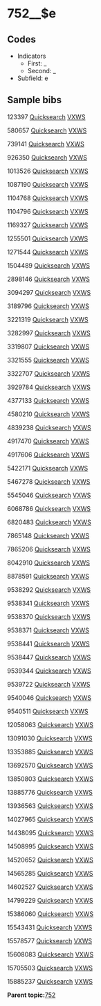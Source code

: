 # 752\_\_$e

## Codes

-   Indicators
    -   First: \_
    -   Second: \_
-   Subfield: e

## Sample bibs

123397 [Quicksearch](https://search.library.yale.edu/catalog/123397) [VXWS](http://prodorbis.library.yale.edu:7014/vxws/GetHoldingsService?bibId=123397)

580657 [Quicksearch](https://search.library.yale.edu/catalog/580657) [VXWS](http://prodorbis.library.yale.edu:7014/vxws/GetHoldingsService?bibId=580657)

739141 [Quicksearch](https://search.library.yale.edu/catalog/739141) [VXWS](http://prodorbis.library.yale.edu:7014/vxws/GetHoldingsService?bibId=739141)

926350 [Quicksearch](https://search.library.yale.edu/catalog/926350) [VXWS](http://prodorbis.library.yale.edu:7014/vxws/GetHoldingsService?bibId=926350)

1013526 [Quicksearch](https://search.library.yale.edu/catalog/1013526) [VXWS](http://prodorbis.library.yale.edu:7014/vxws/GetHoldingsService?bibId=1013526)

1087190 [Quicksearch](https://search.library.yale.edu/catalog/1087190) [VXWS](http://prodorbis.library.yale.edu:7014/vxws/GetHoldingsService?bibId=1087190)

1104768 [Quicksearch](https://search.library.yale.edu/catalog/1104768) [VXWS](http://prodorbis.library.yale.edu:7014/vxws/GetHoldingsService?bibId=1104768)

1104796 [Quicksearch](https://search.library.yale.edu/catalog/1104796) [VXWS](http://prodorbis.library.yale.edu:7014/vxws/GetHoldingsService?bibId=1104796)

1169327 [Quicksearch](https://search.library.yale.edu/catalog/1169327) [VXWS](http://prodorbis.library.yale.edu:7014/vxws/GetHoldingsService?bibId=1169327)

1255501 [Quicksearch](https://search.library.yale.edu/catalog/1255501) [VXWS](http://prodorbis.library.yale.edu:7014/vxws/GetHoldingsService?bibId=1255501)

1271544 [Quicksearch](https://search.library.yale.edu/catalog/1271544) [VXWS](http://prodorbis.library.yale.edu:7014/vxws/GetHoldingsService?bibId=1271544)

1504489 [Quicksearch](https://search.library.yale.edu/catalog/1504489) [VXWS](http://prodorbis.library.yale.edu:7014/vxws/GetHoldingsService?bibId=1504489)

2898146 [Quicksearch](https://search.library.yale.edu/catalog/2898146) [VXWS](http://prodorbis.library.yale.edu:7014/vxws/GetHoldingsService?bibId=2898146)

3094297 [Quicksearch](https://search.library.yale.edu/catalog/3094297) [VXWS](http://prodorbis.library.yale.edu:7014/vxws/GetHoldingsService?bibId=3094297)

3189796 [Quicksearch](https://search.library.yale.edu/catalog/3189796) [VXWS](http://prodorbis.library.yale.edu:7014/vxws/GetHoldingsService?bibId=3189796)

3221319 [Quicksearch](https://search.library.yale.edu/catalog/3221319) [VXWS](http://prodorbis.library.yale.edu:7014/vxws/GetHoldingsService?bibId=3221319)

3282997 [Quicksearch](https://search.library.yale.edu/catalog/3282997) [VXWS](http://prodorbis.library.yale.edu:7014/vxws/GetHoldingsService?bibId=3282997)

3319807 [Quicksearch](https://search.library.yale.edu/catalog/3319807) [VXWS](http://prodorbis.library.yale.edu:7014/vxws/GetHoldingsService?bibId=3319807)

3321555 [Quicksearch](https://search.library.yale.edu/catalog/3321555) [VXWS](http://prodorbis.library.yale.edu:7014/vxws/GetHoldingsService?bibId=3321555)

3322707 [Quicksearch](https://search.library.yale.edu/catalog/3322707) [VXWS](http://prodorbis.library.yale.edu:7014/vxws/GetHoldingsService?bibId=3322707)

3929784 [Quicksearch](https://search.library.yale.edu/catalog/3929784) [VXWS](http://prodorbis.library.yale.edu:7014/vxws/GetHoldingsService?bibId=3929784)

4377133 [Quicksearch](https://search.library.yale.edu/catalog/4377133) [VXWS](http://prodorbis.library.yale.edu:7014/vxws/GetHoldingsService?bibId=4377133)

4580210 [Quicksearch](https://search.library.yale.edu/catalog/4580210) [VXWS](http://prodorbis.library.yale.edu:7014/vxws/GetHoldingsService?bibId=4580210)

4839238 [Quicksearch](https://search.library.yale.edu/catalog/4839238) [VXWS](http://prodorbis.library.yale.edu:7014/vxws/GetHoldingsService?bibId=4839238)

4917470 [Quicksearch](https://search.library.yale.edu/catalog/4917470) [VXWS](http://prodorbis.library.yale.edu:7014/vxws/GetHoldingsService?bibId=4917470)

4917606 [Quicksearch](https://search.library.yale.edu/catalog/4917606) [VXWS](http://prodorbis.library.yale.edu:7014/vxws/GetHoldingsService?bibId=4917606)

5422171 [Quicksearch](https://search.library.yale.edu/catalog/5422171) [VXWS](http://prodorbis.library.yale.edu:7014/vxws/GetHoldingsService?bibId=5422171)

5467278 [Quicksearch](https://search.library.yale.edu/catalog/5467278) [VXWS](http://prodorbis.library.yale.edu:7014/vxws/GetHoldingsService?bibId=5467278)

5545046 [Quicksearch](https://search.library.yale.edu/catalog/5545046) [VXWS](http://prodorbis.library.yale.edu:7014/vxws/GetHoldingsService?bibId=5545046)

6068786 [Quicksearch](https://search.library.yale.edu/catalog/6068786) [VXWS](http://prodorbis.library.yale.edu:7014/vxws/GetHoldingsService?bibId=6068786)

6820483 [Quicksearch](https://search.library.yale.edu/catalog/6820483) [VXWS](http://prodorbis.library.yale.edu:7014/vxws/GetHoldingsService?bibId=6820483)

7865148 [Quicksearch](https://search.library.yale.edu/catalog/7865148) [VXWS](http://prodorbis.library.yale.edu:7014/vxws/GetHoldingsService?bibId=7865148)

7865206 [Quicksearch](https://search.library.yale.edu/catalog/7865206) [VXWS](http://prodorbis.library.yale.edu:7014/vxws/GetHoldingsService?bibId=7865206)

8042910 [Quicksearch](https://search.library.yale.edu/catalog/8042910) [VXWS](http://prodorbis.library.yale.edu:7014/vxws/GetHoldingsService?bibId=8042910)

8878591 [Quicksearch](https://search.library.yale.edu/catalog/8878591) [VXWS](http://prodorbis.library.yale.edu:7014/vxws/GetHoldingsService?bibId=8878591)

9538292 [Quicksearch](https://search.library.yale.edu/catalog/9538292) [VXWS](http://prodorbis.library.yale.edu:7014/vxws/GetHoldingsService?bibId=9538292)

9538341 [Quicksearch](https://search.library.yale.edu/catalog/9538341) [VXWS](http://prodorbis.library.yale.edu:7014/vxws/GetHoldingsService?bibId=9538341)

9538370 [Quicksearch](https://search.library.yale.edu/catalog/9538370) [VXWS](http://prodorbis.library.yale.edu:7014/vxws/GetHoldingsService?bibId=9538370)

9538371 [Quicksearch](https://search.library.yale.edu/catalog/9538371) [VXWS](http://prodorbis.library.yale.edu:7014/vxws/GetHoldingsService?bibId=9538371)

9538441 [Quicksearch](https://search.library.yale.edu/catalog/9538441) [VXWS](http://prodorbis.library.yale.edu:7014/vxws/GetHoldingsService?bibId=9538441)

9538447 [Quicksearch](https://search.library.yale.edu/catalog/9538447) [VXWS](http://prodorbis.library.yale.edu:7014/vxws/GetHoldingsService?bibId=9538447)

9539344 [Quicksearch](https://search.library.yale.edu/catalog/9539344) [VXWS](http://prodorbis.library.yale.edu:7014/vxws/GetHoldingsService?bibId=9539344)

9539722 [Quicksearch](https://search.library.yale.edu/catalog/9539722) [VXWS](http://prodorbis.library.yale.edu:7014/vxws/GetHoldingsService?bibId=9539722)

9540046 [Quicksearch](https://search.library.yale.edu/catalog/9540046) [VXWS](http://prodorbis.library.yale.edu:7014/vxws/GetHoldingsService?bibId=9540046)

9540511 [Quicksearch](https://search.library.yale.edu/catalog/9540511) [VXWS](http://prodorbis.library.yale.edu:7014/vxws/GetHoldingsService?bibId=9540511)

12058063 [Quicksearch](https://search.library.yale.edu/catalog/12058063) [VXWS](http://prodorbis.library.yale.edu:7014/vxws/GetHoldingsService?bibId=12058063)

13091030 [Quicksearch](https://search.library.yale.edu/catalog/13091030) [VXWS](http://prodorbis.library.yale.edu:7014/vxws/GetHoldingsService?bibId=13091030)

13353885 [Quicksearch](https://search.library.yale.edu/catalog/13353885) [VXWS](http://prodorbis.library.yale.edu:7014/vxws/GetHoldingsService?bibId=13353885)

13692570 [Quicksearch](https://search.library.yale.edu/catalog/13692570) [VXWS](http://prodorbis.library.yale.edu:7014/vxws/GetHoldingsService?bibId=13692570)

13850803 [Quicksearch](https://search.library.yale.edu/catalog/13850803) [VXWS](http://prodorbis.library.yale.edu:7014/vxws/GetHoldingsService?bibId=13850803)

13885776 [Quicksearch](https://search.library.yale.edu/catalog/13885776) [VXWS](http://prodorbis.library.yale.edu:7014/vxws/GetHoldingsService?bibId=13885776)

13936563 [Quicksearch](https://search.library.yale.edu/catalog/13936563) [VXWS](http://prodorbis.library.yale.edu:7014/vxws/GetHoldingsService?bibId=13936563)

14027965 [Quicksearch](https://search.library.yale.edu/catalog/14027965) [VXWS](http://prodorbis.library.yale.edu:7014/vxws/GetHoldingsService?bibId=14027965)

14438095 [Quicksearch](https://search.library.yale.edu/catalog/14438095) [VXWS](http://prodorbis.library.yale.edu:7014/vxws/GetHoldingsService?bibId=14438095)

14508995 [Quicksearch](https://search.library.yale.edu/catalog/14508995) [VXWS](http://prodorbis.library.yale.edu:7014/vxws/GetHoldingsService?bibId=14508995)

14520652 [Quicksearch](https://search.library.yale.edu/catalog/14520652) [VXWS](http://prodorbis.library.yale.edu:7014/vxws/GetHoldingsService?bibId=14520652)

14565285 [Quicksearch](https://search.library.yale.edu/catalog/14565285) [VXWS](http://prodorbis.library.yale.edu:7014/vxws/GetHoldingsService?bibId=14565285)

14602527 [Quicksearch](https://search.library.yale.edu/catalog/14602527) [VXWS](http://prodorbis.library.yale.edu:7014/vxws/GetHoldingsService?bibId=14602527)

14799229 [Quicksearch](https://search.library.yale.edu/catalog/14799229) [VXWS](http://prodorbis.library.yale.edu:7014/vxws/GetHoldingsService?bibId=14799229)

15386060 [Quicksearch](https://search.library.yale.edu/catalog/15386060) [VXWS](http://prodorbis.library.yale.edu:7014/vxws/GetHoldingsService?bibId=15386060)

15543431 [Quicksearch](https://search.library.yale.edu/catalog/15543431) [VXWS](http://prodorbis.library.yale.edu:7014/vxws/GetHoldingsService?bibId=15543431)

15578577 [Quicksearch](https://search.library.yale.edu/catalog/15578577) [VXWS](http://prodorbis.library.yale.edu:7014/vxws/GetHoldingsService?bibId=15578577)

15608083 [Quicksearch](https://search.library.yale.edu/catalog/15608083) [VXWS](http://prodorbis.library.yale.edu:7014/vxws/GetHoldingsService?bibId=15608083)

15705503 [Quicksearch](https://search.library.yale.edu/catalog/15705503) [VXWS](http://prodorbis.library.yale.edu:7014/vxws/GetHoldingsService?bibId=15705503)

15885237 [Quicksearch](https://search.library.yale.edu/catalog/15885237) [VXWS](http://prodorbis.library.yale.edu:7014/vxws/GetHoldingsService?bibId=15885237)

**Parent topic:**[752](../../tags/752/752.md)

